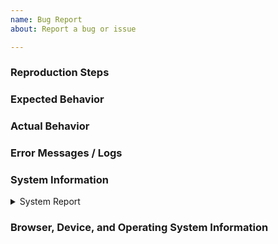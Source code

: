```yaml
---
name: Bug Report
about: Report a bug or issue

---
```



### Reproduction Steps

<!--
+ Include clear and detailed step by step instructions on how the issue can be reliably reproduced
+ Include screenshots where applicable
+ Record a video if possible
-->

### Expected Behavior

<!--
+ Include a concise description of what you expected to happen (but didn't)
-->

### Actual Behavior

<!--
+ Include a concise description of what actually happens (but isn't supposed to)
-->

### Error Messages / Logs

<!--
+ Include any relevant error messages or log files
-->

### System Information

<details>
<summary>System Report</summary>
  
```
<!-- Paste your System Report here -->
```

</details>

### Browser, Device, and Operating System Information

<!--
+ Browser name and version
+ Operating System name and version
+ Device name and version (if applicable)
-->
